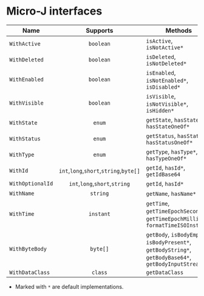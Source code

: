 Micro-J interfaces
==================

| Name             |                Supports                | Methods                                                                                                       |
|------------------|:--------------------------------------:|---------------------------------------------------------------------------------------------------------------|
| `WithActive`     |               `boolean`                | `isActive`, `isNotActive*`                                                                                    |
| `WithDeleted`    |               `boolean`                | `isDeleted`, `isNotDeleted*`                                                                                  |
| `WithEnabled`    |               `boolean`                | `isEnabled`, `isNotEnabled*`, `isDisabled*`                                                                   |
| `WithVisible`    |               `boolean`                | `isVisible`, `isNotVisible*`, `isHidden*`                                                                     |
| `WithState`      |                 `enum`                 | `getState`, `hasState*`, `hasStateOneOf*`                                                                     |
| `WithStatus`     |                 `enum`                 | `getStatus`, `hasStatus*`, `hasStatusOneOf*`                                                                  |
| `WithType`       |                 `enum`                 | `getType`, `hasType*`, `hasTypeOneOf*`                                                                        |
| `WithId`         | `int`,`long`,`short`,`string`,`byte[]` | `getId`, `hasId*`, `getIdBase64`                                                                              |
| `WithOptionalId` |     `int`,`long`,`short`,`string`      | `getId`, `hasId*`                                                                                             |
| `WithName`       |                `string`                | `getName`, `hasName*`                                                                                         |
| `WithTime`       |               `instant`                | `getTime`, `getTimeEpochSeconds*`,<br/>`getTimeEpochMilli*`, `formatTimeISOInstant*`                          |
 | `WithByteBody`   |                `byte[]`                | `getBody`, `isBodyEmpty*`,<br/>`isBodyPresent*`, `getBodyString*`,<br>`getBodyBase64*`, `getBodyInputStream*` |
| `WithDataClass`  |                `class`                 | `getDataClass`                                                                                                |

- Marked with `*` are default implementations.